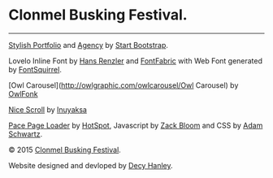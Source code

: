 # Clonmel Busking Festival.

-----------------------------------------------------------------------------------------------------------------------------

[Stylish Portfolio](http://startbootstrap.com/template-overviews/stylish-portfolio/) and [Agency](http://startbootstrap.com/template-overviews/agency/) by [Start Bootstrap](http://startbootstrap.com/).

Lovelo Inline Font by [Hans Renzler](https://www.behance.net/gallery/6787299/Lovelo-Inline-Font) and [FontFabric](http://fontfabric.com/lovelo-font/) with Web Font generated by [FontSquirrel](http://www.fontsquirrel.com/tools/webfont-generator).

[Owl Carousel](http://owlgraphic.com/owlcarousel/Owl Carousel) by [OwlFonk](https://github.com/OwlFonk/OwlCarousel)

[Nice Scroll](http://nicescroll.areaaperta.com/) by [Inuyaksa](https://github.com/inuyaksa/jquery.nicescroll)

[Pace Page Loader](http://github.hubspot.com/pace/docs/welcome/) by [HotSpot](https://github.com/HubSpot), Javascript by [Zack Bloom](https://github.com/zackbloom) and CSS by [Adam Schwartz](https://github.com/adamschwartz).

&copy; 2015 [Clonmel Busking Festival](http://www.clonmelbuskingfestival.com/).

Website designed and devloped by [Decy Hanley](http://decyhanley.github.io/).
